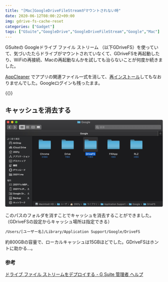 ```yaml
---
title: "[Mac]GoogleDriveFileStreamがマウントされない時"
date: 2020-06-12T08:00:22+09:00
img: gdrive-fs-cache-reset
categories: ["Gadget"]
tags: ["GSuite","GoogleDrive","GoogleDriveFileStream","Google","Mac"]
---
```

GSuiteの Googleドライブ ファイル ストリーム （以下GDriveFS）を使っていて、気づいたたらドライブがマウントされていなくて、GDriveFSを再起動したり、WiFiの再接続、Macの再起動なんかを試しても治らないことが何度か続きました。

[AppCleaner](https://freemacsoft.net/appcleaner/) でアプリの関連ファイル一式を消して、[再インストール](https://support.google.com/a/answer/7491144?hl=ja#windows)してもなおりませんでした。Googleログインも残ったまま。

{{<ad>}}

## キャッシュを消去する

![この中にログイン情報も含まれてるみたい](../../../images/drive-fs-cache-reset-1.jpg)

このパスのフォルダを消すことでキャッシュを消去することができました。（GDriveFSの設定からキャッシュ場所は指定できる）

```sh
/Users/[ユーザー名]/Library/Application Support/Google/DriveFS
```

約800GBの容量で、ローカルキャッシュは15GBほどでした。GDriveFSはホントに助かる...。

### 参考

[ドライブ ファイル ストリームをデプロイする - G Suite 管理者 ヘルプ](https://support.google.com/a/answer/7491144?hl=ja#uninstall)